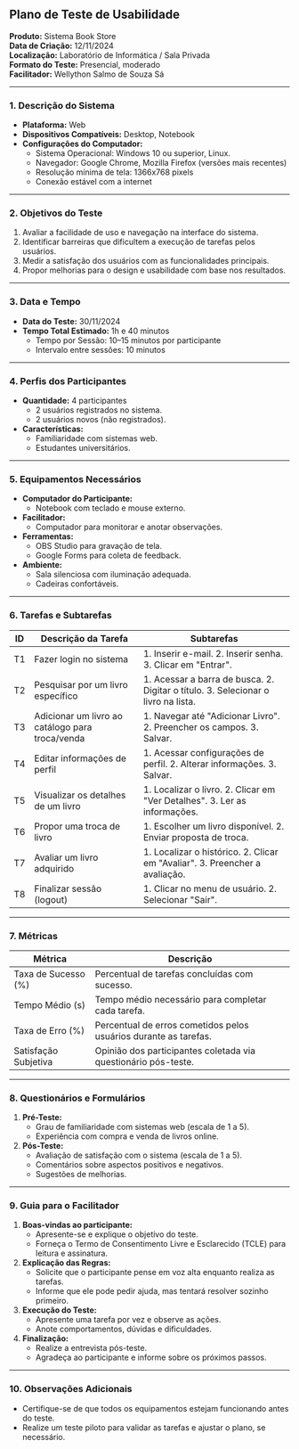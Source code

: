 ## **Plano de Teste de Usabilidade**
**Produto:** Sistema Book Store  
**Data de Criação:** 12/11/2024  
**Localização:** Laboratório de Informática / Sala Privada  
**Formato do Teste:** Presencial, moderado  
**Facilitador:** Wellython Salmo de Souza Sá  

---

### **1. Descrição do Sistema**
- **Plataforma:** Web
- **Dispositivos Compatíveis:** Desktop, Notebook
- **Configurações do Computador:**
  - Sistema Operacional: Windows 10 ou superior, Linux.
  - Navegador: Google Chrome, Mozilla Firefox (versões mais recentes)
  - Resolução mínima de tela: 1366x768 pixels
  - Conexão estável com a internet

---

### **2. Objetivos do Teste**
1. Avaliar a facilidade de uso e navegação na interface do sistema.
2. Identificar barreiras que dificultem a execução de tarefas pelos usuários.
3. Medir a satisfação dos usuários com as funcionalidades principais.
4. Propor melhorias para o design e usabilidade com base nos resultados.

---

### **3. Data e Tempo**
- **Data do Teste:** 30/11/2024
- **Tempo Total Estimado:** 1h e 40 minutos 
  - Tempo por Sessão: 10–15 minutos por participante  
  - Intervalo entre sessões: 10 minutos  

---

### **4. Perfis dos Participantes**
- **Quantidade:** 4 participantes
  - 2 usuários registrados no sistema.
  - 2 usuários novos (não registrados).  
- **Características:**  
  - Familiaridade com sistemas web.
  - Estudantes universitários.

---

### **5. Equipamentos Necessários**
- **Computador do Participante:**
  - Notebook com teclado e mouse externo.
- **Facilitador:**
  - Computador para monitorar e anotar observações.
- **Ferramentas:**
  - OBS Studio para gravação de tela.
  - Google Forms para coleta de feedback.
- **Ambiente:**
  - Sala silenciosa com iluminação adequada.
  - Cadeiras confortáveis.

---

### **6. Tarefas e Subtarefas**
| **ID** | **Descrição da Tarefa**                            | **Subtarefas**                                          |
|--------|----------------------------------------------------|--------------------------------------------------------|
| T1     | Fazer login no sistema                             | 1. Inserir e-mail. 2. Inserir senha. 3. Clicar em "Entrar". |
| T2     | Pesquisar por um livro específico                  | 1. Acessar a barra de busca. 2. Digitar o título. 3. Selecionar o livro na lista. |
| T3     | Adicionar um livro ao catálogo para troca/venda    | 1. Navegar até "Adicionar Livro". 2. Preencher os campos. 3. Salvar. |
| T4     | Editar informações de perfil                      | 1. Acessar configurações de perfil. 2. Alterar informações. 3. Salvar. |
| T5     | Visualizar os detalhes de um livro                | 1. Localizar o livro. 2. Clicar em "Ver Detalhes". 3. Ler as informações. |
| T6     | Propor uma troca de livro                         | 1. Escolher um livro disponível. 2. Enviar proposta de troca. |
| T7     | Avaliar um livro adquirido                        | 1. Localizar o histórico. 2. Clicar em "Avaliar". 3. Preencher a avaliação. |
| T8     | Finalizar sessão (logout)                         | 1. Clicar no menu de usuário. 2. Selecionar "Sair". |

---

### **7. Métricas**
| **Métrica**           | **Descrição**                                                    |
|------------------------|------------------------------------------------------------------|
| Taxa de Sucesso (%)    | Percentual de tarefas concluídas com sucesso.                   |
| Tempo Médio (s)        | Tempo médio necessário para completar cada tarefa.              |
| Taxa de Erro (%)       | Percentual de erros cometidos pelos usuários durante as tarefas.|
| Satisfação Subjetiva   | Opinião dos participantes coletada via questionário pós-teste.  |

---

### **8. Questionários e Formulários**
1. **Pré-Teste:**  
   - Grau de familiaridade com sistemas web (escala de 1 a 5).  
   - Experiência com compra e venda de livros online.  
2. **Pós-Teste:**  
   - Avaliação de satisfação com o sistema (escala de 1 a 5).  
   - Comentários sobre aspectos positivos e negativos.  
   - Sugestões de melhorias.  

---

### **9. Guia para o Facilitador**
1. **Boas-vindas ao participante:**
   - Apresente-se e explique o objetivo do teste.
   - Forneça o Termo de Consentimento Livre e Esclarecido (TCLE) para leitura e assinatura.
2. **Explicação das Regras:**
   - Solicite que o participante pense em voz alta enquanto realiza as tarefas.
   - Informe que ele pode pedir ajuda, mas tentará resolver sozinho primeiro.
3. **Execução do Teste:**
   - Apresente uma tarefa por vez e observe as ações.
   - Anote comportamentos, dúvidas e dificuldades.
4. **Finalização:**
   - Realize a entrevista pós-teste.
   - Agradeça ao participante e informe sobre os próximos passos.

---

### **10. Observações Adicionais**
- Certifique-se de que todos os equipamentos estejam funcionando antes do teste.
- Realize um teste piloto para validar as tarefas e ajustar o plano, se necessário.

